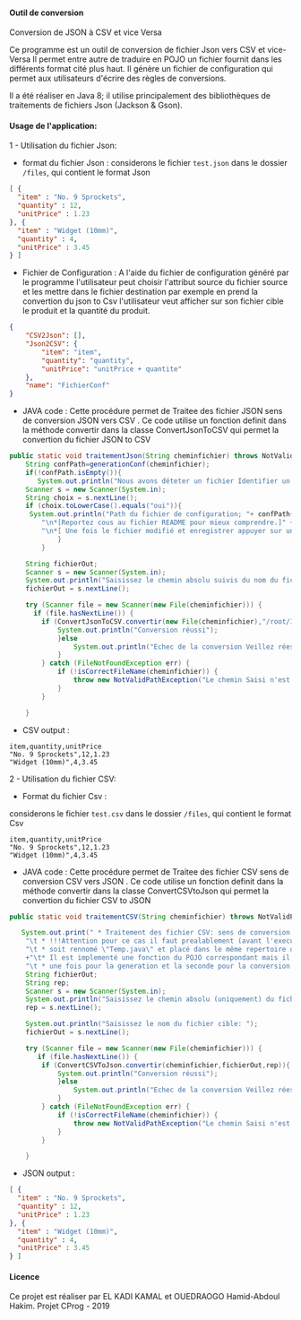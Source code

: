 #### Outil de conversion

Conversion de JSON à CSV et vice Versa

Ce programme est un outil de conversion de fichier Json vers CSV et vice-Versa
 Il permet entre autre de traduire en POJO un fichier fournit dans les différents format cité plus haut.
   Il génère un fichier de configuration qui permet aux utilisateurs d'écrire des règles de conversions.
   
   Il a été réaliser en Java 8; il utilise principalement des bibliothèques de traitements de fichiers Json (Jackson & Gson). 
   
    

#### Usage de l'application:

1 - Utilisation du fichier Json:

- format du fichier Json : 
considerons le fichier `test.json` dans le dossier `/files`, qui contient le format Json
```json
[ {
  "item" : "No. 9 Sprockets",
  "quantity" : 12,
  "unitPrice" : 1.23
}, {
  "item" : "Widget (10mm)",
  "quantity" : 4,
  "unitPrice" : 3.45
} ]
```
- Fichier de Configuration : 
A l'aide du fichier de configuration généré par le programme l'utilisateur peut choisir l'attribut source du fichier source et les mettre dans le fichier destination par exemple en prend la convertion du json to Csv l'utilisateur veut afficher sur son fichier cible le produit et la quantité du produit. 
```json
{
    "CSV2Json": [],
    "Json2CSV": {
        "item": "item",
        "quantity": "quantity",
        "unitPrice": "unitPrice + quantite"
    },
    "name": "FichierConf"
}
```
- JAVA code : Cette procédure permet de Traitee des fichier JSON sens de conversion JSON vers CSV .
Ce code utilise un fonction definit dans la méthode convertir dans la classe ConvertJsonToCSV qui permet la convertion du fichier JSON to CSV 
```java
public static void traitementJson(String cheminfichier) throws NotValidPathException, JSONException, IOException, URISyntaxException {
    String confPath=generationConf(cheminfichier);
    if(!confPath.isEmpty()){
       System.out.println("Nous avons déteter un fichier Identifier un fichier! Voulez-vous modifier le fichier de configuration? OUI/NON");
	Scanner s = new Scanner(System.in);
	String choix = s.nextLine();
	if (choix.toLowerCase().equals("oui")){
	 System.out.println("Path du fichier de configuration; "+ confPath+" " +
		"\n*[Reportez cous au fichier README pour mieux comprendre.]" +
		"\n*[ Une fois le fichier modifié et enregistrer appuyer sur unr touche pour continuer... ]");
			}
		}

	String fichierOut;
	Scanner s = new Scanner(System.in);
	System.out.println("Saisissez le chemin absolu suivis du nom du fichier cible: ");
	fichierOut = s.nextLine();

	try (Scanner file = new Scanner(new File(cheminfichier))) {
	  if (file.hasNextLine()) {
	    if (ConvertJsonToCSV.convertir(new File(cheminfichier),"/root/IdeaProjects/Convert-Json-CSV/files/test2")){
			System.out.println("Conversion réussi");
			}else
				System.out.println("Echec de la conversion Veillez réessayer");
			}
		} catch (FileNotFoundException err) {
			if (!isCorrectFileName(cheminfichier)) {
				throw new NotValidPathException("Le chemin Saisi n'est pas Valide", err);
			}
		}

	}
```

- CSV output :
```csv
item,quantity,unitPrice
"No. 9 Sprockets",12,1.23
"Widget (10mm)",4,3.45

```
2 - Utilisation du fichier CSV:

- Format du fichier Csv :

considerons le fichier `test.csv` dans le dossier `/files`, qui contient le format Csv
```csv
item,quantity,unitPrice
"No. 9 Sprockets",12,1.23
"Widget (10mm)",4,3.45

```

- JAVA code : Cette procédure permet de Traitee des fichier CSV sens de conversion CSV vers JSON .
Ce code utilise un fonction definit dans la méthode convertir dans la classe ConvertCSVtoJson qui permet la convertion du fichier CSV to JSON 
```java
public static void traitementCSV(String cheminfichier) throws NotValidPathException {

   System.out.print(" * Traitement des fichier CSV: sens de conversion CSV vers Json * \n" +
	"\t * !!!Attention pour ce cas il faut prealablement (avant l'execution) que le fichier java object correspondant\n" +
	"\t * soit rennomé \"Temp.java\" et placé dans le même repertoire que ce fichier.\n"
	+"\t* Il est implementé une fonction du POJO correspondant mais il faudra executé le program deux fois,\n" +
	"\t * une fois pour la generation et la seconde pour la conversion.");
	String fichierOut;
	String rep;
	Scanner s = new Scanner(System.in);
	System.out.println("Saisissez le chemin absolu (uniquement) du fichier cible: ");
	rep = s.nextLine();

	System.out.println("Saisissez le nom du fichier cible: ");
	fichierOut = s.nextLine();

	try (Scanner file = new Scanner(new File(cheminfichier))) {
	   if (file.hasNextLine()) {
		if (ConvertCSVToJson.convertir(cheminfichier,fichierOut,rep)){
			System.out.println("Conversion réussi");
			}else
				System.out.println("Echec de la conversion Veillez réessayer");
			}
		} catch (FileNotFoundException err) {
			if (!isCorrectFileName(cheminfichier)) {
				throw new NotValidPathException("Le chemin Saisi n'est pas Valide", err);
			}
		}

	}
```



- JSON output :


```json
[ {
  "item" : "No. 9 Sprockets",
  "quantity" : 12,
  "unitPrice" : 1.23
}, {
  "item" : "Widget (10mm)",
  "quantity" : 4,
  "unitPrice" : 3.45
} ]
```



#### Licence
Ce projet est réaliser par EL KADI KAMAL et OUEDRAOGO Hamid-Abdoul Hakim.
Projet CProg - 2019
